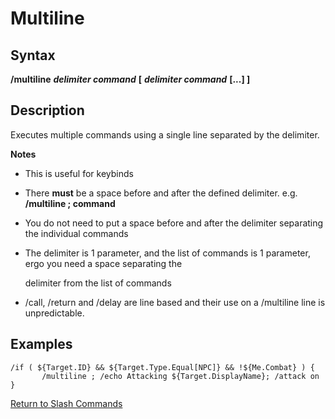 # Multiline

## Syntax

**/multiline** _**delimiter command**_ **\[** _**delimiter command**_ **\[...\] \]**

## Description

Executes multiple commands using a single line separated by the delimiter.

**Notes**

* This is useful for keybinds
* There **must** be a space before and after the defined delimiter. e.g. **/multiline ; command**
* You do not need to put a space before and after the delimiter separating the individual commands
* The delimiter is 1 parameter, and the list of commands is 1 parameter, ergo you need a space separating the

  delimiter from the list of commands

* /call, /return and /delay are line based and their use on a /multiline line is unpredictable.

## Examples

```text
/if ( ${Target.ID} && ${Target.Type.Equal[NPC]} && !${Me.Combat} ) {
       /multiline ; /echo Attacking ${Target.DisplayName}; /attack on
}
```

[Return to Slash Commands](./)

